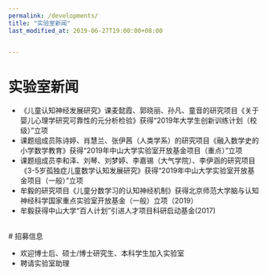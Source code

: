 ```yaml
---
permalink: /developments/
title: "实验室新闻"
last_modified_at: 2019-06-27T19:00:00+08:00


---
```


# 实验室新闻

- 《儿童认知神经发展研究》课麦懿霞、郭晓丽、孙凡、童音的研究项目《关于婴儿心理学研究可靠性的元分析检验》获得“2019年大学生创新训练计划（校级）”立项
- 课题组成员陈诗婷、肖慧兰、张伊茜（人类学系）的研究项目《融入数学史的小学数学教育》获得“2019年中山大学实验室开放基金项目（重点）”立项
- 课题组成员李和泽、刘琴、刘梦婷、李嘉锡（大气学院）、李伊涵的研究项目《3-5岁孤独症儿童数学认知发展研究》获得“2019年中山大学实验室开放基金项目（一般）”立项
- 牟毅的研究项目《儿童分数学习的认知神经机制》获得北京师范大学脑与认知神经科学国家重点实验室开放基金（一般）立项（2019）
- 牟毅获得中山大学“百人计划”引进人才项目科研启动基金(2017)


<br>
# 招募信息

- 欢迎博士后、硕士/博士研究生、本科学生加入实验室
- 聘请实验室助理
